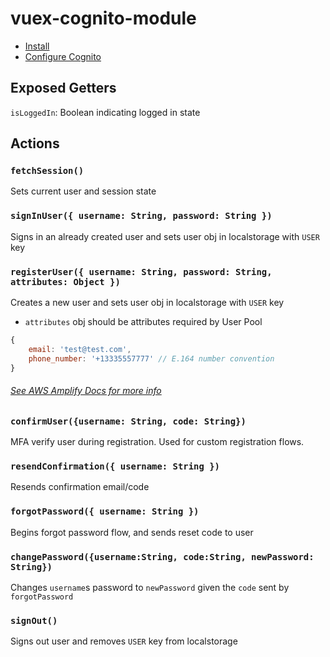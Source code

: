 # vuex-cognito-module
* [Install](/install/index.md)
* [Configure Cognito](/aws/cognito-setup.md)

## Exposed Getters

`isLoggedIn`: Boolean indicating logged in state

## Actions
### `fetchSession()`
Sets current user and session state

### `signInUser({ username: String, password: String })`
Signs in an already created user and sets user obj in localstorage with `USER` key

### `registerUser({ username: String, password: String, attributes: Object })`
Creates a new user and sets user obj in localstorage with `USER` key
* `attributes` obj should be attributes required by User Pool
```js
{
    email: 'test@test.com',
    phone_number: '+13335557777' // E.164 number convention
}
```
###### [See AWS Amplify Docs for more info](https://aws-amplify.github.io/amplify-js/media/authentication_guide#sign-up)

### `confirmUser({username: String, code: String})`
MFA verify user during registration. Used for custom registration flows.

### `resendConfirmation({ username: String })`
Resends confirmation email/code

### `forgotPassword({ username: String })`
Begins forgot password flow, and sends reset code to user

### `changePassword({username:String, code:String, newPassword: String})`
Changes `username`s password to `newPassword` given the `code` sent by `forgotPassword`

### `signOut()`
Signs out user and removes `USER` key from localstorage

